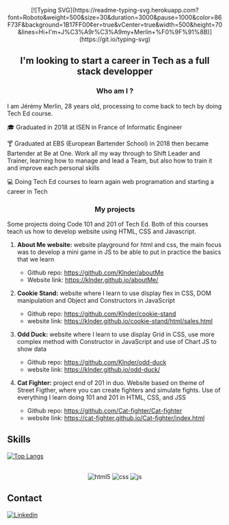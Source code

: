 <div align="center">
[![Typing SVG](https://readme-typing-svg.herokuapp.com?font=Roboto&weight=500&size=30&duration=3000&pause=1000&color=86F73F&background=1B17FF00&center=true&vCenter=true&width=500&height=70&lines=Hi+I'm+J%C3%A9r%C3%A9my+Merlin+%F0%9F%91%8B)](https://git.io/typing-svg)
</div>

<h2 align="center"> I'm looking to start a career in Tech as a full stack developper</h2>

<h3 align="center">Who am I ?</h3>

I am Jérémy Merlin, 28 years old, processing to come back to tech by doing Tech Ed course.

:mortar_board: Graduated in 2018 at ISEN in France of Informatic Engineer 

:cocktail: Graduated at EBS (European Bartender School) in 2018 then became Bartender at Be at One. Work all my way through to Shift Leader and Trainer, learning how to manage and lead a Team, but also how to train it and improve each personal skills

:computer: Doing Tech Ed courses to learn again web programation and starting a career in Tech

<h3 align="center">My projects</h3>

Some projects doing Code 101 and 201 of Tech Ed. Both of this courses teach us how to develop website using HTML, CSS and Javascript.

1. **About Me website:** website playground for html and css, the main focus was to develop a mini game in JS to be able to put in practice the basics that we learn  

    - Github repo: https://github.com/Klnder/aboutMe 
    - Website link: https://klnder.github.io/aboutMe/
    
2. **Cookie Stand:** website where I learn to use display flex in CSS, DOM manipulation and Object and Constructors in JavaScript

    - Github repo: https://github.com/Klnder/cookie-stand
    - website link: https://klnder.github.io/cookie-stand/html/sales.html
    
3. **Odd Duck:** website where I learn to use display Grid in CSS, use more complex method with Constructor in JavaScript and use of Chart JS to show data

    - Github repo: https://github.com/Klnder/odd-duck
    - website link: https://klnder.github.io/odd-duck/
    
4. **Cat Fighter:** project end of 201 in duo. Website based on theme of Street Figther, where you can create fighters and simulate fights. Use of everything I learn doing 101 and 201 in HTML, CSS, and JSS

    - Github repo: https://github.com/Cat-fighter/Cat-fighter
    - website link: https://cat-fighter.github.io/Cat-fighter/index.html

## Skills
[![Top Langs](https://github-readme-stats.vercel.app/api/top-langs/?username=Klnder&layout=pie)](https://github.com/anuraghazra/github-readme-stats)
 

<p align="center"><br/>
 <img alt="html5" src= "https://img.shields.io/badge/HTML5-E34F26?style=for-the-badge&logo=html5&logoColor=white" />
<img alt="css" src= "https://img.shields.io/badge/CSS3-1572B6?style=for-the-badge&logo=css3&logoColor=white" />
<img alt="js" src="https://img.shields.io/badge/JavaScript-323330?style=for-the-badge&logo=javascript&logoColor=F7DF1E" />
 </p>

## Contact
[![Linkedin](https://img.shields.io/badge/LinkedIn-0077B5?style=for-the-badge&logo=linkedin&logoColor=white)](https://www.linkedin.com/in/jeremy-merlin-067909245/)


